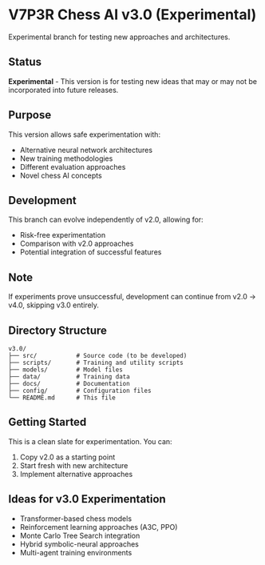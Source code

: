 # V7P3R Chess AI v3.0 (Experimental)

Experimental branch for testing new approaches and architectures.

## Status
**Experimental** - This version is for testing new ideas that may or may not be incorporated into future releases.

## Purpose
This version allows safe experimentation with:
- Alternative neural network architectures
- New training methodologies
- Different evaluation approaches
- Novel chess AI concepts

## Development
This branch can evolve independently of v2.0, allowing for:
- Risk-free experimentation
- Comparison with v2.0 approaches
- Potential integration of successful features

## Note
If experiments prove unsuccessful, development can continue from v2.0 → v4.0, skipping v3.0 entirely.

## Directory Structure
```
v3.0/
├── src/           # Source code (to be developed)
├── scripts/       # Training and utility scripts
├── models/        # Model files
├── data/          # Training data
├── docs/          # Documentation
├── config/        # Configuration files
└── README.md      # This file
```

## Getting Started
This is a clean slate for experimentation. You can:
1. Copy v2.0 as a starting point
2. Start fresh with new architecture
3. Implement alternative approaches

## Ideas for v3.0 Experimentation
- Transformer-based chess models
- Reinforcement learning approaches (A3C, PPO)
- Monte Carlo Tree Search integration
- Hybrid symbolic-neural approaches
- Multi-agent training environments
